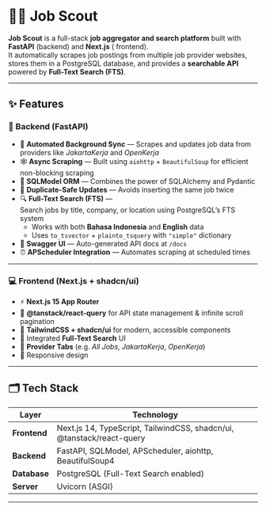 # 🕵️‍♂️ Job Scout

**Job Scout** is a full-stack **job aggregator and search platform** built with **FastAPI** (backend) and **Next.js** (
frontend).  
It automatically scrapes job postings from multiple job provider websites, stores them in a PostgreSQL database, and
provides a **searchable API** powered by **Full-Text Search (FTS)**.

---

## ✨ Features

### 🔧 Backend (FastAPI)

- 🔄 **Automated Background Sync** — Scrapes and updates job data from providers like *JakartaKerja* and *OpenKerja*
- 🕸️ **Async Scraping** — Built using `aiohttp` + `BeautifulSoup` for efficient non-blocking scraping
- 🧱 **SQLModel ORM** — Combines the power of SQLAlchemy and Pydantic
- 💾 **Duplicate-Safe Updates** — Avoids inserting the same job twice
- 🔍 **Full-Text Search (FTS)** —  
  Search jobs by title, company, or location using PostgreSQL’s FTS system
    - Works with both **Bahasa Indonesia** and **English** data
    - Uses `to_tsvector` + `plainto_tsquery` with `"simple"` dictionary
- 🧰 **Swagger UI** — Auto-generated API docs at `/docs`
- ⏰ **APScheduler Integration** — Automates scraping at scheduled times

---

### 💻 Frontend (Next.js + shadcn/ui)

- ⚡ **Next.js 15 App Router**
- 🧩 **@tanstack/react-query** for API state management & infinite scroll pagination
- 🎨 **TailwindCSS + shadcn/ui** for modern, accessible components
- 🔎 Integrated **Full-Text Search** UI
- 🧭 **Provider Tabs** (e.g. *All Jobs*, *JakartaKerja*, *OpenKerja*)
- 📱 Responsive design

---

## 🗂️ Tech Stack

| Layer        | Technology                                                            |
|--------------|-----------------------------------------------------------------------|
| **Frontend** | Next.js 14, TypeScript, TailwindCSS, shadcn/ui, @tanstack/react-query |
| **Backend**  | FastAPI, SQLModel, APScheduler, aiohttp, BeautifulSoup4               |
| **Database** | PostgreSQL (Full-Text Search enabled)                                 |
| **Server**   | Uvicorn (ASGI)                                                        |

---
